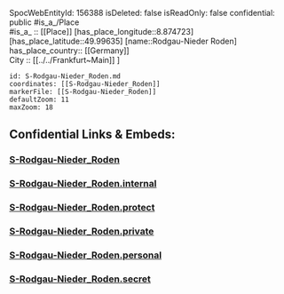 ﻿---
location: [49.99635,8.874723] 
type: Station 
mapzoom: [8,18] 
mapmarker: train 
tags:
- geo/station/train
---
SpocWebEntityId: 156388
isDeleted: false
isReadOnly: false
confidential: public
#is_a_/Place  
#is_a_ :: [[Place]] 
[has_place_longitude::8.874723] 
[has_place_latitude::49.99635] 
[name::Rodgau-Nieder Roden] 
has_place_country:: [[Germany]]  
City :: [[../../Frankfurt~Main]] ] 


```leaflet
id: S-Rodgau-Nieder_Roden.md
coordinates: [[S-Rodgau-Nieder_Roden]] 
markerFile: [[S-Rodgau-Nieder_Roden]] 
defaultZoom: 11 
maxZoom: 18
```


## Confidential Links & Embeds: 

### [S-Rodgau-Nieder_Roden](/_public/Earth/Continent/Europe/Europe~Central/Germany/Germany~West/Hessen/counties~Hessen/Frankfurt~Main/Stations-FFM~S/S-Rodgau-Nieder_Roden.md) 

### [S-Rodgau-Nieder_Roden.internal](/_internal/Earth/Continent/Europe/Europe~Central/Germany/Germany~West/Hessen/counties~Hessen/Frankfurt~Main/Stations-FFM~S/S-Rodgau-Nieder_Roden.internal.md) 

### [S-Rodgau-Nieder_Roden.protect](/_protect/Earth/Continent/Europe/Europe~Central/Germany/Germany~West/Hessen/counties~Hessen/Frankfurt~Main/Stations-FFM~S/S-Rodgau-Nieder_Roden.protect.md) 

### [S-Rodgau-Nieder_Roden.private](/_private/Earth/Continent/Europe/Europe~Central/Germany/Germany~West/Hessen/counties~Hessen/Frankfurt~Main/Stations-FFM~S/S-Rodgau-Nieder_Roden.private.md) 

### [S-Rodgau-Nieder_Roden.personal](/_personal/Earth/Continent/Europe/Europe~Central/Germany/Germany~West/Hessen/counties~Hessen/Frankfurt~Main/Stations-FFM~S/S-Rodgau-Nieder_Roden.personal.md) 

### [S-Rodgau-Nieder_Roden.secret](/_secret/Earth/Continent/Europe/Europe~Central/Germany/Germany~West/Hessen/counties~Hessen/Frankfurt~Main/Stations-FFM~S/S-Rodgau-Nieder_Roden.secret.md) 
